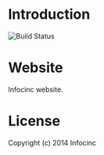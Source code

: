 # Introduction

![Build Status](https://travis-ci.org/infocinc/homepage.svg)

# Website

Infocinc website.

# License

Copyright (c) 2014 Infocinc


